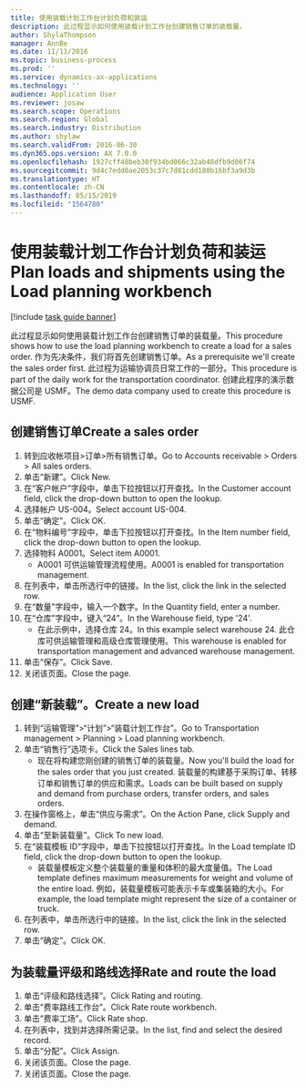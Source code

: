 ```yaml
---
title: 使用装载计划工作台计划负荷和装运
description: 此过程显示如何使用装载计划工作台创建销售订单的装载量。
author: ShylaThompson
manager: AnnBe
ms.date: 11/11/2016
ms.topic: business-process
ms.prod: ''
ms.service: dynamics-ax-applications
ms.technology: ''
audience: Application User
ms.reviewer: josaw
ms.search.scope: Operations
ms.search.region: Global
ms.search.industry: Distribution
ms.author: shylaw
ms.search.validFrom: 2016-06-30
ms.dyn365.ops.version: AX 7.0.0
ms.openlocfilehash: 1927cff48beb30f934bd066c32ab48dfb9d06f74
ms.sourcegitcommit: 9d4c7edd0ae2053c37c7d81cdd180b16bf3a9d3b
ms.translationtype: HT
ms.contentlocale: zh-CN
ms.lasthandoff: 05/15/2019
ms.locfileid: "1564780"
---
```

# <a name="plan-loads-and-shipments-using-the-load-planning-workbench"></a><span data-ttu-id="1663a-103">使用装载计划工作台计划负荷和装运</span><span class="sxs-lookup"><span data-stu-id="1663a-103">Plan loads and shipments using the Load planning workbench</span></span>

[!include [task guide banner](../../includes/task-guide-banner.md)]

<span data-ttu-id="1663a-104">此过程显示如何使用装载计划工作台创建销售订单的装载量。</span><span class="sxs-lookup"><span data-stu-id="1663a-104">This procedure shows how to use the load planning workbench to create a load for a sales order.</span></span> <span data-ttu-id="1663a-105">作为先决条件，我们将首先创建销售订单。</span><span class="sxs-lookup"><span data-stu-id="1663a-105">As a prerequisite we'll create the sales order first.</span></span> <span data-ttu-id="1663a-106">此过程为运输协调员日常工作的一部分。</span><span class="sxs-lookup"><span data-stu-id="1663a-106">This procedure is part of the daily work for the transportation coordinator.</span></span> <span data-ttu-id="1663a-107">创建此程序的演示数据公司是 USMF。</span><span class="sxs-lookup"><span data-stu-id="1663a-107">The demo data company used to create this procedure is USMF.</span></span>


## <a name="create-a-sales-order"></a><span data-ttu-id="1663a-108">创建销售订单</span><span class="sxs-lookup"><span data-stu-id="1663a-108">Create a sales order</span></span>
1. <span data-ttu-id="1663a-109">转到应收帐项目>订单>所有销售订单。</span><span class="sxs-lookup"><span data-stu-id="1663a-109">Go to Accounts receivable > Orders > All sales orders.</span></span>
2. <span data-ttu-id="1663a-110">单击“新建”。</span><span class="sxs-lookup"><span data-stu-id="1663a-110">Click New.</span></span>
3. <span data-ttu-id="1663a-111">在“客户帐户”字段中，单击下拉按钮以打开查找。</span><span class="sxs-lookup"><span data-stu-id="1663a-111">In the Customer account field, click the drop-down button to open the lookup.</span></span>
4. <span data-ttu-id="1663a-112">选择帐户 US-004。</span><span class="sxs-lookup"><span data-stu-id="1663a-112">Select account US-004.</span></span>
5. <span data-ttu-id="1663a-113">单击“确定”。</span><span class="sxs-lookup"><span data-stu-id="1663a-113">Click OK.</span></span>
6. <span data-ttu-id="1663a-114">在“物料编号”字段中，单击下拉按钮以打开查找。</span><span class="sxs-lookup"><span data-stu-id="1663a-114">In the Item number field, click the drop-down button to open the lookup.</span></span>
7. <span data-ttu-id="1663a-115">选择物料 A0001。</span><span class="sxs-lookup"><span data-stu-id="1663a-115">Select item A0001.</span></span>
    * <span data-ttu-id="1663a-116">A0001 可供运输管理流程使用。</span><span class="sxs-lookup"><span data-stu-id="1663a-116">A0001 is enabled for transportation management.</span></span>  
8. <span data-ttu-id="1663a-117">在列表中，单击所选行中的链接。</span><span class="sxs-lookup"><span data-stu-id="1663a-117">In the list, click the link in the selected row.</span></span>
9. <span data-ttu-id="1663a-118">在“数量”字段中，输入一个数字。</span><span class="sxs-lookup"><span data-stu-id="1663a-118">In the Quantity field, enter a number.</span></span>
10. <span data-ttu-id="1663a-119">在“仓库”字段中，键入“24”。</span><span class="sxs-lookup"><span data-stu-id="1663a-119">In the Warehouse field, type '24'.</span></span>
    * <span data-ttu-id="1663a-120">在此示例中，选择仓库 24。</span><span class="sxs-lookup"><span data-stu-id="1663a-120">In this example select warehouse 24.</span></span> <span data-ttu-id="1663a-121">此仓库可供运输管理和高级仓库管理使用。</span><span class="sxs-lookup"><span data-stu-id="1663a-121">This warehouse is enabled for transportation management and advanced warehouse management.</span></span>  
11. <span data-ttu-id="1663a-122">单击“保存”。</span><span class="sxs-lookup"><span data-stu-id="1663a-122">Click Save.</span></span>
12. <span data-ttu-id="1663a-123">关闭该页面。</span><span class="sxs-lookup"><span data-stu-id="1663a-123">Close the page.</span></span>

## <a name="create-a-new-load"></a><span data-ttu-id="1663a-124">创建“新装载”。</span><span class="sxs-lookup"><span data-stu-id="1663a-124">Create a new load</span></span>
1. <span data-ttu-id="1663a-125">转到“运输管理”>“计划”>“装载计划工作台”。</span><span class="sxs-lookup"><span data-stu-id="1663a-125">Go to Transportation management > Planning > Load planning workbench.</span></span>
2. <span data-ttu-id="1663a-126">单击“销售行”选项卡。</span><span class="sxs-lookup"><span data-stu-id="1663a-126">Click the Sales lines tab.</span></span>
    * <span data-ttu-id="1663a-127">现在将构建您刚创建的销售订单的装载量。</span><span class="sxs-lookup"><span data-stu-id="1663a-127">Now you'll build the load for the sales order that you just created.</span></span> <span data-ttu-id="1663a-128">装载量的构建基于采购订单、转移订单和销售订单的供应和需求。</span><span class="sxs-lookup"><span data-stu-id="1663a-128">Loads can be built based on supply and demand from purchase orders, transfer orders, and sales orders.</span></span>  
3. <span data-ttu-id="1663a-129">在操作窗格上，单击“供应与需求”。</span><span class="sxs-lookup"><span data-stu-id="1663a-129">On the Action Pane, click Supply and demand.</span></span>
4. <span data-ttu-id="1663a-130">单击“至新装载量”。</span><span class="sxs-lookup"><span data-stu-id="1663a-130">Click To new load.</span></span>
5. <span data-ttu-id="1663a-131">在“装载模板 ID”字段中，单击下拉按钮以打开查找。</span><span class="sxs-lookup"><span data-stu-id="1663a-131">In the Load template ID field, click the drop-down button to open the lookup.</span></span>
    * <span data-ttu-id="1663a-132">装载量模板定义整个装载量的重量和体积的最大度量值。</span><span class="sxs-lookup"><span data-stu-id="1663a-132">The Load template defines maximum measurements for weight and volume of the entire load.</span></span> <span data-ttu-id="1663a-133">例如，装载量模板可能表示卡车或集装箱的大小。</span><span class="sxs-lookup"><span data-stu-id="1663a-133">For example, the load template might represent the size of a container or truck.</span></span>  
6. <span data-ttu-id="1663a-134">在列表中，单击所选行中的链接。</span><span class="sxs-lookup"><span data-stu-id="1663a-134">In the list, click the link in the selected row.</span></span>
7. <span data-ttu-id="1663a-135">单击“确定”。</span><span class="sxs-lookup"><span data-stu-id="1663a-135">Click OK.</span></span>

## <a name="rate-and-route-the-load"></a><span data-ttu-id="1663a-136">为装载量评级和路线选择</span><span class="sxs-lookup"><span data-stu-id="1663a-136">Rate and route the load</span></span>
1. <span data-ttu-id="1663a-137">单击“评级和路线选择”。</span><span class="sxs-lookup"><span data-stu-id="1663a-137">Click Rating and routing.</span></span>
2. <span data-ttu-id="1663a-138">单击“费率路线工作台”。</span><span class="sxs-lookup"><span data-stu-id="1663a-138">Click Rate route workbench.</span></span>
3. <span data-ttu-id="1663a-139">单击“费率工场”。</span><span class="sxs-lookup"><span data-stu-id="1663a-139">Click Rate shop.</span></span>
4. <span data-ttu-id="1663a-140">在列表中，找到并选择所需记录。</span><span class="sxs-lookup"><span data-stu-id="1663a-140">In the list, find and select the desired record.</span></span>
5. <span data-ttu-id="1663a-141">单击“分配”。</span><span class="sxs-lookup"><span data-stu-id="1663a-141">Click Assign.</span></span>
6. <span data-ttu-id="1663a-142">关闭该页面。</span><span class="sxs-lookup"><span data-stu-id="1663a-142">Close the page.</span></span>
7. <span data-ttu-id="1663a-143">关闭该页面。</span><span class="sxs-lookup"><span data-stu-id="1663a-143">Close the page.</span></span>

